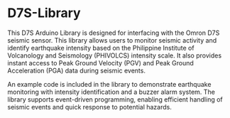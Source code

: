 # D7S-Library

This D7S Arduino Library is designed for interfacing with the Omron D7S seismic sensor. This library allows users to monitor seismic activity and identify earthquake intensity based on the Philippine Institute of Volcanology and Seismology (PHIVOLCS) intensity scale. It also provides instant access to Peak Ground Velocity (PGV) and Peak Ground Acceleration (PGA) data during seismic events.

An example code is included in the library to demonstrate earthquake monitoring with intensity identification and a buzzer alarm system. The library supports event-driven programming, enabling efficient handling of seismic events and quick response to potential hazards.

